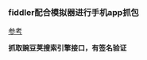 ### fiddler配合模拟器进行手机app抓包

[参考](https://blog.csdn.net/lengdaochuqiao/article/details/88170522)

**抓取豌豆荚搜索引擎接口，有签名验证**